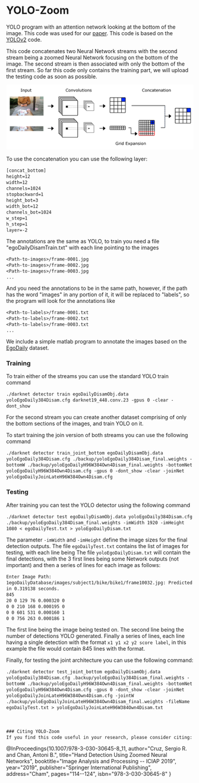 # YOLO-Zoom
YOLO program with an attention network looking at the bottom of the image. This code was used for our [paper](https://link.springer.com/chapter/10.1007/978-3-030-30645-8_11). This code is based on the [YOLOv2](https://github.com/pjreddie/darknet) code.

This code concatenates two Neural Network streams with the second stream being a zoomed Neural Network focusing on the bottom of the image. The second stream is then associated with only the bottom of the first stream. So far this code only contains the training part, we will upload the testing code as soon as possible.

![GitHub Logo](streamConcat.png)

To use the concatenation you can use the following layer:

```
[concat_bottom]
height=12
width=12
channels=1024
stopbackward=1
height_bot=3
width_bot=12
channels_bot=1024
w_step=1
h_step=1
layer=-2
```

The annotations are the same as YOLO, to train you need a file "egoDailyDisamTrain.txt" with each line pointing to the images 

```
<Path-to-images>/frame-0001.jpg
<Path-to-images>/frame-0002.jpg
<Path-to-images>/frame-0003.jpg
...
```

And you need the annotations to be in the same path, however, if the path has the word "images" in any portion of it, it will be replaced to "labels", so the program will look for the annotations like 

```
<Path-to-labels>/frame-0001.txt
<Path-to-labels>/frame-0002.txt
<Path-to-labels>/frame-0003.txt
...
```

We include a simple matlab program to annotate the images based on the [EgoDaily](https://github.com/sercruzg/EgoDaily) dataset.

### Training

To train either of the streams you can use the standard YOLO train command 

```
./darknet detector train egoDailyDisamObj.data yoloEgoDaily384Disam.cfg darknet19_448.conv.23 -gpus 0 -clear -dont_show
```

For the second stream you can create another dataset comprising of only the bottom sections of the images, and train YOLO on it.

To start training the join version of both streams you can use the following command

```
./darknet detector train_joint_bottom egoDailyDisamObj.data yoloEgoDaily384Disam.cfg ./backup/yoloEgoDaily384Disam_final.weights -bottomW ./backup/yoloEgoDailyH96W384Own4Disam_final.weights -bottomNet yoloEgoDailyH96W384Own4Disam.cfg -gpus 0 -dont_show -clear -joinNet yoloEgoDailyJoinLateH96W384Own4Disam.cfg
```

### Testing

After training you can test the YOLO detector using the following command

```
./darknet detector test egoDailyDisamObj.data yoloEgoDaily384Disam.cfg ./backup/yoloEgoDaily384Disam_final.weights -imWidth 1920 -imHeight 1080 < egoDailyTest.txt > yoloEgoDailyDisam.txt
```

The parameter ``-imWidth`` and ``-imHeight`` define the image sizes for the final detection outputs. The file ``egoDailyTest.txt`` contains the list of images for testing, with each line being
The file ``yoloEgoDailyDisam.txt`` will contain the final detections, with the 3 first lines being some Network outputs (not important) and then a series of lines for each image as follows:

```
Enter Image Path: 1egoDailyDatabase/images/subject1/bike/bike1/frame10032.jpg: Predicted in 0.319138 seconds.
845
20 0 129 76 0.000320 0
0 0 210 168 0.000195 0
0 0 601 531 0.000160 1
0 0 756 263 0.000186 1
```

The first line being the image being tested on. The second line being the number of detections YOLO generated. Finally a series of lines, each line having a single detection with the format ``x1 y1 x2 y2 score label``, in this example the file would contain 845 lines with the format.


Finally, for testing the joint architecture you can use the following command:

```
./darknet detector test_joint_bottom egoDailyDisamObj.data yoloEgoDaily384Disam.cfg .backup/yoloEgoDaily384Disam_final.weights -bottomW ./backup/yoloEgoDailyH96W384Own4Disam_final.weights -bottomNet yoloEgoDailyH96W384Own4Disam.cfg -gpus 0 -dont_show -clear -joinNet yoloEgoDailyJoinLateH96W384Own4Disam.cfg -jointW ./backup/yoloEgoDailyJoinLateH96W384Own4Disam_final.weights -fileName egoDailyTest.txt > yoloEgoDailyJoinLateH96W384Own4Disam.txt



### Citing YOLO-Zoom
If you find this code useful in your research, please consider citing:
```
@InProceedings{10.1007/978-3-030-30645-8_11,
author="Cruz, Sergio R.
and Chan, Antoni B.",
title="Hand Detection Using Zoomed Neural Networks",
booktitle="Image Analysis and Processing -- ICIAP 2019",
year="2019",
publisher="Springer International Publishing",
address="Cham",
pages="114--124",
isbn="978-3-030-30645-8"
}
```
